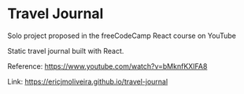 # Travel Journal

Solo project proposed in the freeCodeCamp React course on YouTube

Static travel journal built with React.

Reference: https://www.youtube.com/watch?v=bMknfKXIFA8

Link: https://ericjmoliveira.github.io/travel-journal
